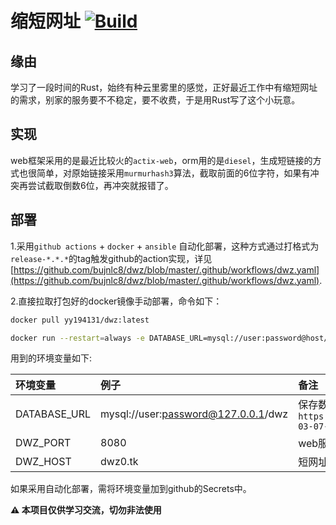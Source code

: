 # 缩短网址 [![Build](https://github.com/bujnlc8/dwz/actions/workflows/dwz.yaml/badge.svg)](https://github.com/bujnlc8/dwz/actions/workflows/dwz.yaml)


## 缘由

学习了一段时间的Rust，始终有种云里雾里的感觉，正好最近工作中有缩短网址的需求，别家的服务要不不稳定，要不收费，于是用Rust写了这个小玩意。


## 实现

web框架采用的是最近比较火的`actix-web`，orm用的是`diesel`，生成短链接的方式也很简单，对原始链接采用`murmurhash3`算法，截取前面的6位字符，如果有冲突再尝试截取倒数6位，再冲突就报错了。

## 部署

1.采用`github actions` + `docker` + `ansible` 自动化部署，这种方式通过打格式为`release-*.*.*`的tag触发github的action实现，详见[https://github.com/bujnlc8/dwz/blob/master/.github/workflows/dwz.yaml](https://github.com/bujnlc8/dwz/blob/master/.github/workflows/dwz.yaml).

2.直接拉取打包好的docker镜像手动部署，命令如下：

```sh
docker pull yy194131/dwz:latest

docker run --restart=always -e DATABASE_URL=mysql://user:password@host/db -e DWZ_PORT=8080 -e DWZ_HOST=dwz0.tk --name=dwz -p 8080:8080 -d yy194131/dwz:latest

```

用到的环境变量如下:

|环境变量|例子|备注|
| :----- | :--- | :--- |
| DATABASE_URL | mysql://user:password@127.0.0.1/dwz | 保存数据的mysql dsn，sql见`https://github.com/bujnlc8/dwz/blob/master/migrations/2022-03-07-083823_dwz/up.sql` |
| DWZ_PORT | 8080 | web服务监听的端口，不传默认是8080 |
| DWZ_HOST | dwz0.tk | 短网址域名，不传默认dwz0.tk |


如果采用自动化部署，需将环境变量加到github的Secrets中。


**⚠️ 本项目仅供学习交流，切勿非法使用**
